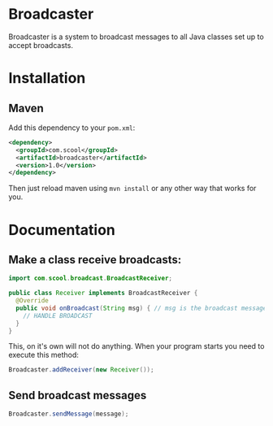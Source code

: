 # Broadcaster
Broadcaster is a system to broadcast messages to all Java classes set up to accept broadcasts.

# Installation
## Maven
Add this dependency to your `pom.xml`:
```xml
<dependency>
  <groupId>com.scool</groupId>
  <artifactId>broadcaster</artifactId>
  <version>1.0</version>
</dependency>
```
Then just reload maven using `mvn install` or any other way that works for you.

# Documentation
## Make a class receive broadcasts:
```java
import com.scool.broadcast.BroadcastReceiver;

public class Receiver implements BroadcastReceiver {
  @Override
  public void onBroadcast(String msg) { // msg is the broadcast message
    // HANDLE BROADCAST
  }
}
```
This, on it's own will not do anything. When your program starts you need to execute this method:
```java
Broadcaster.addReceiver(new Receiver());
```
## Send broadcast messages
```java
Broadcaster.sendMessage(message);
```

    
